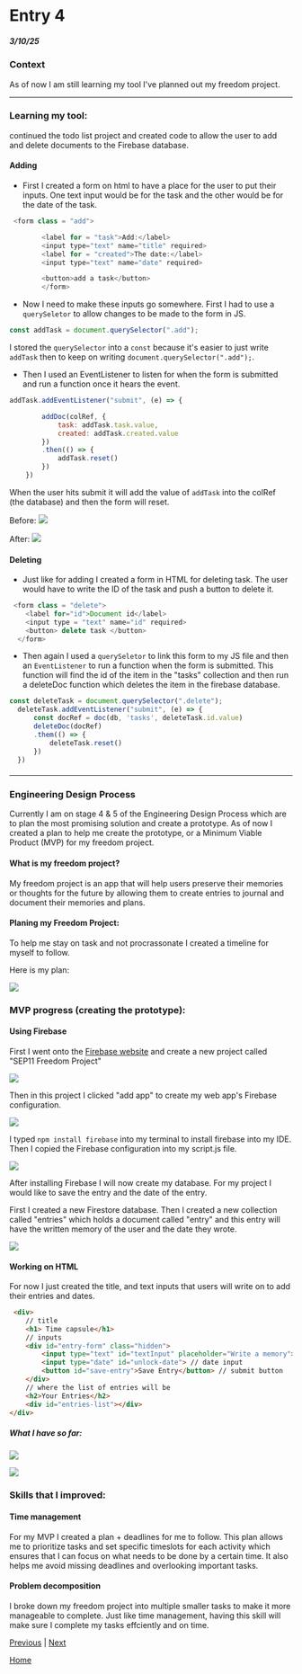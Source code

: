 # Entry 4
##### 3/10/25

### Context
As of now I am still learning my tool I've planned out my freedom project.

---

### Learning my tool:

 continued the todo list project and created code to allow the user to add and delete documents to the Firebase database.

#### Adding

* First I created a form on html to have a place for the user to put their inputs. One text input would be for the task and the other would be for the date of the task.
```js
 <form class = "add">

        <label for = "task">Add:</label>
        <input type="text" name="title" required>
        <label for = "created">The date:</label>
        <input type="text" name="date" required>

        <button>add a task</button>
        </form>
```

* Now I need to make these inputs go somewhere. First I had to use a `querySeletor` to allow changes to be made to the form in JS.

```js
const addTask = document.querySelector(".add");
```
I stored the `querySelector` into a `const` because it's easier to just write `addTask` then to keep on writing `document.querySelector(".add");`.

* Then I used an EventListener to listen for when the form is submitted and run a function once it hears the event.

```js
addTask.addEventListener("submit", (e) => {

        addDoc(colRef, {
            task: addTask.task.value,
            created: addTask.created.value
        })
        .then(() => {
            addTask.reset()
        })
    })
```
When the user hits submit it will add the value of `addTask` into the colRef (the database) and then the form will reset.

Before:
![](../imgs/before-add.png)

After:
![](../imgs/after-add.png)


#### Deleting

* Just like for adding I created a form in HTML for deleting task. The user would have to write the ID of the task and push a button to delete it.

```js
 <form class = "delete">
    <label for="id">Document id</label>
    <input type = "text" name="id" required>
    <button> delete task </button>
  </form>
```

* Then again I used a `querySeletor` to link this form to my JS file and then an `EventListener` to run a function when the form is submitted. This function will find the id of the item in the "tasks" collection and then run a deleteDoc function which deletes the item in the firebase database.

```js
const deleteTask = document.querySelector(".delete");
  deleteTask.addEventListener("submit", (e) => {
      const docRef = doc(db, 'tasks', deleteTask.id.value)
      deleteDoc(docRef)
      .them(() => {
          deleteTask.reset()
      })
  })
```

####

---

### Engineering Design Process
Currently I am on stage 4 & 5 of the Engineering Design Process which are to plan the most promising solution and create a prototype. As of now I created a plan to help me create the prototype, or a Minimum Viable Product (MVP) for my freedom project.


#### What is my freedom project?
My freedom project is an app that will help users preserve their memories or thoughts for the future by allowing them to create entries to journal and document their memories and plans.

#### Planing my Freedom Project:
To help me stay on task and not procrassonate I created a timeline for myself to follow.

Here is my plan:

![](../imgs/timeline.png)

### MVP progress (creating the prototype):

#### Using Firebase
First I went onto the [Firebase website](https://firebase.google.com/) and create a new project called "SEP11 Freedom Project"

![](../imgs/project.png)

Then in this project I clicked "add app" to create my web app's Firebase configuration.

![](../imgs/fpfirebase.png)

I typed `npm install firebase` into my terminal to install firebase into my IDE. Then I copied the Firebase configuration into my script.js file.

![](../imgs/scriptjs.png)

After installing Firebase I will now create my database. For my project I would like to save the entry and the date of the entry.

First I created a new Firestore database. Then I created a new collection called "entries" which holds a document called "entry" and this entry will have the written memory of the user and the date they wrote.

![](../imgs/database.png)

#### Working on HTML
For now I just created the title, and text inputs that users will write on to add their entries and dates.

```html
 <div>
    // title
    <h1> Time capsule</h1>
    // inputs
    <div id="entry-form" class="hidden">
        <input type="text" id="textInput" placeholder="Write a memory"> // entry input
        <input type="date" id="unlock-date"> // date input
        <button id="save-entry">Save Entry</button> // submit button
    </div>
    // where the list of entries will be
    <h2>Your Entries</h2>
    <div id="entries-list"></div>
</div>
```

##### What I have so far:

![](../imgs/3-16-25.png)

![](../imgs/3-16.png)

### Skills that I improved:

#### Time management
For my MVP I created a plan + deadlines for me to follow. This plan allows me to prioritize tasks and set specific timeslots for each activity which ensures that I can focus on what
needs to be done by a certain time. It also helps me avoid missing deadlines and overlooking important tasks.

#### Problem decomposition
I broke down my freedom project into multiple smaller tasks to make it more manageable to complete. Just like time management, having this skill will make sure I complete my tasks effciently and on time.

[Previous](entry03.md) | [Next](entry05.md)

[Home](../README.md)
